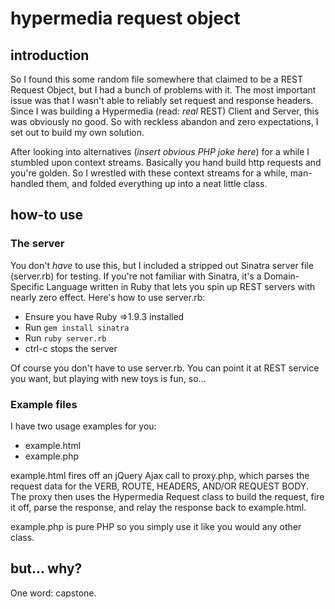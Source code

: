 hypermedia request object
================================

introduction
------------

So I found this some random file somewhere that claimed to be a REST Request Object, but I had a bunch of problems with it. The most important issue was that I wasn't able to reliably set request and response headers. Since I was building a Hypermedia (read: *real* REST) Client and Server, this was obviously no good. So with reckless abandon and zero expectations, I set out to build my own solution.

After looking into alternatives (*insert obvious PHP joke here*) for a while I stumbled upon context streams. Basically you hand build http requests and you're golden. So I wrestled with these context streams for a while, man-handled them, and folded everything up into a neat little class.

how-to use
----------

### The server

You don't *have* to use this, but I included a stripped out Sinatra server file (server.rb) for testing. If you're not familiar with Sinatra, it's a Domain-Specific Language written in Ruby that lets you spin up REST servers with nearly zero effect. Here's how to use server.rb:
  
  * Ensure you have Ruby =>1.9.3 installed
  * Run `gem install sinatra`
  * Run `ruby server.rb`
  * ctrl-c stops the server

Of course you don't have to use server.rb. You can point it at REST service you want, but playing with new toys is fun, so...

### Example files

I have two usage examples for you:
* example.html
* example.php

example.html fires off an jQuery Ajax call to proxy.php, which parses the request data for the VERB, ROUTE, HEADERS, AND/OR REQUEST BODY. The proxy then uses the Hypermedia Request class to build the request, fire it off, parse the response, and relay the response back to example.html.

example.php is pure PHP so you simply use it like you would any other class.

but... why?
-----------

One word: capstone.




